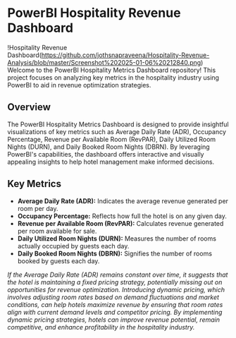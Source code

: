 # PowerBI Hospitality Revenue Dashboard
!Hospitality Revenue Dashboard(https://github.com/jothsnapraveena/Hospitality-Revenue-Analysis/blob/master/Screenshot%202025-01-06%20212840.png)
Welcome to the PowerBI Hospitality Metrics Dashboard repository! This project focuses on analyzing key metrics in the hospitality industry using PowerBI to aid in revenue optimization strategies.

## Overview

The PowerBI Hospitality Metrics Dashboard is designed to provide insightful visualizations of key metrics such as Average Daily Rate (ADR), 
Occupancy Percentage, Revenue per Available Room (RevPAR), Daily Utilized Room Nights (DURN), and Daily Booked Room Nights (DBRN). 
By leveraging PowerBI's capabilities, the dashboard offers interactive and visually appealing insights to help hotel management make informed decisions.

## Key Metrics

- **Average Daily Rate (ADR):** Indicates the average revenue generated per room per day.
- **Occupancy Percentage:** Reflects how full the hotel is on any given day.
- **Revenue per Available Room (RevPAR):** Calculates revenue generated per room available for sale.
- **Daily Utilized Room Nights (DURN):** Measures the number of rooms actually occupied by guests each day.
- **Daily Booked Room Nights (DBRN):** Signifies the number of rooms booked by guests each day.

  
*If the Average Daily Rate (ADR) remains constant over time, it suggests that the hotel is maintaining a fixed pricing strategy,
potentially missing out on opportunities for revenue optimization. Introducing dynamic pricing,
which involves adjusting room rates based on demand fluctuations and market conditions,
can help hotels maximize revenue by ensuring that room rates align with current demand levels and competitor pricing.
By implementing dynamic pricing strategies, hotels can improve revenue potential, remain competitive, and enhance profitability in the hospitality industry.*
